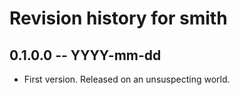 # Revision history for smith

## 0.1.0.0 -- YYYY-mm-dd

* First version. Released on an unsuspecting world.
